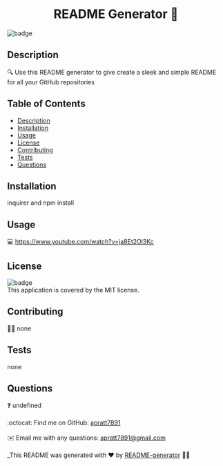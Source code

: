 
<h1 align="center">README Generator 📕</h1>
  
![badge](https://img.shields.io/badge/license-MIT-brightgreen)<br />
## Description
🔍 Use this README generator to give create a sleek and simple README for all your GitHub repositories
## Table of Contents
- [Description](#description)
- [Installation](#install)
- [Usage](#usage)
- [License](#license)
- [Contributing](#contribution)
- [Tests](#test)
- [Questions](#questions)
## Installation
 inquirer and npm install
## Usage
💻 <a href="https://www.youtube.com/watch?v=ja8Et2Ol3Kc" alt="youtube video"></a>
https://www.youtube.com/watch?v=ja8Et2Ol3Kc
## License
![badge](https://img.shields.io/badge/license-MIT-brightgreen)
<br />
This application is covered by the MIT license. 
## Contributing
👩‍💻  none 
## Tests
none
## Questions
❓ undefined<br />
<br />
:octocat: Find me on GitHub: [apratt7891](https://github.com/apratt7891)<br />
<br />
✉️ Email me with any questions: apratt7891@gmail.com<br /><br />
_This README was generated with ❤️ by [README-generator](https://apratt7891.github.io/README/) 👩‍💻
    
